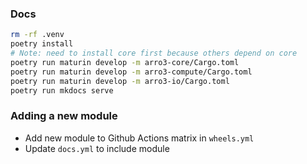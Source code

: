 ### Docs


```bash
rm -rf .venv
poetry install
# Note: need to install core first because others depend on core
poetry run maturin develop -m arro3-core/Cargo.toml
poetry run maturin develop -m arro3-compute/Cargo.toml
poetry run maturin develop -m arro3-io/Cargo.toml
poetry run mkdocs serve
```

### Adding a new module

- Add new module to Github Actions matrix in `wheels.yml`
- Update `docs.yml` to include module
